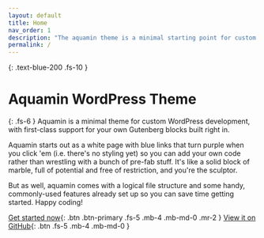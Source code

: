 ```yaml
---
layout: default
title: Home
nav_order: 1
description: "The aquamin theme is a minimal starting point for custom WordPress theme development."
permalink: /
---
```


{: .text-blue-200 .fs-10 }
# Aquamin WordPress Theme

{: .fs-6 }
Aquamin is a minimal theme for custom WordPress development, with first-class support for your own Gutenberg blocks built right in.

Aquamin starts out as a white page with blue links that turn purple when you click 'em (i.e. there's no styling yet) so you can add your own code rather than wrestling with a bunch of pre-fab stuff. It's like a solid block of marble, full of potential and free of restriction, and you're the sculptor.

But as well, aquamin comes with a logical file structure and some handy, commonly-used features already set up so you can save time getting started. Happy coding!

[Get started now](/quickstart/){: .btn .btn-primary .fs-5 .mb-4 .mb-md-0 .mr-2 } [View it on GitHub](https://github.com/tcmulder/aquamin){: .btn .fs-5 .mb-4 .mb-md-0 }